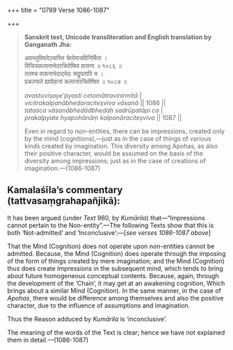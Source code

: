 +++
title = "0789 Verse 1086-1087"

+++
> **Sanskrit text, Unicode transliteration and English translation by Ganganath Jha:** 
>
> अवस्तुविषयेऽप्यस्ति चेतोमात्रविनिर्मिता ।  
> विचित्रकल्पनाभेदरचितेष्विव वासना ॥ १०८६ ॥  
> ततश्च वासनाभेदाद्भेदः सद्रूपतापि च ।  
> प्रकल्प्यते ह्यपोहानां कल्पनारचितेष्विव ॥ १०८७ ॥ 
>
> *avastuviṣaye'pyasti cetomātravinirmitā* \|  
> *vicitrakalpanābhedaraciteṣviva vāsanā* \|\| 1086 \|\|  
> *tataśca vāsanābhedādbhedaḥ sadrūpatāpi ca* \|  
> *prakalpyate hyapohānāṃ kalpanāraciteṣviva* \|\| 1087 \|\| 
>
> Even in regard to non-entities, there can be impressions, created only by the mind (cognitions),—just as in the case of things of various kinds created by imagination. This diversity among Apohas, as also their positive character, would be assumed on the basis of the diversity among impressions; just as in the case of creations of imagination.—(1086-1087)



## Kamalaśīla’s commentary (tattvasaṃgrahapañjikā):

It has been argued (under *Text* 960, by *Kumārila*) that—“Impressions cannot pertain to the Non-entity”.—The following Texts show that this is both ‘Not-admitted’ and ‘Inconclusive’:—[*see verses 1086-1087 above*]

That the Mind (Cognition) does not operate upon non-entities cannot be admitted. Because, the Mind (Cognition) does operate through the imposing of the form of things created by mere imagination; and the Mind (Cognition) thus does create Impressions in the subsequent mind, which tends to bring about future homogeneous conceptual contents. Because, again, through the development of the ‘Chain’, it may get at an awakening cognition, Which brings about a similar Mind (Cognition). In the same manner, in the case of *Apohas*, there would be difference among themselves and also the positive character, due to the influence of assumptions and imagination.

Thus the Reason adduced by *Kumārila* is ‘inconclusive’.

The meaning of the words of the Text is clear; hence we have not explained them in detail.—(1086-1087)


